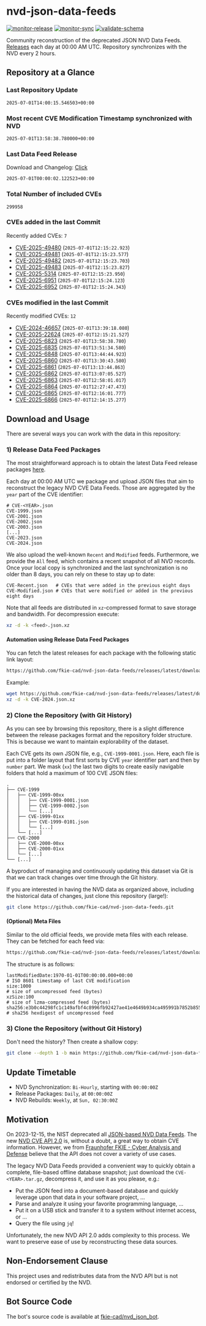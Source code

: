 # nvd-json-data-feeds

[![monitor-release](https://github.com/fkie-cad/nvd-json-data-feeds/actions/workflows/monitor_release.yml/badge.svg)](https://github.com/fkie-cad/nvd-json-data-feeds/actions/workflows/monitor_release.yml)
[![monitor-sync](https://github.com/fkie-cad/nvd-json-data-feeds/actions/workflows/monitor_sync.yml/badge.svg)](https://github.com/fkie-cad/nvd-json-data-feeds/actions/workflows/monitor_sync.yml)
[![validate-schema](https://github.com/fkie-cad/nvd-json-data-feeds/actions/workflows/validate_schema.yml/badge.svg)](https://github.com/fkie-cad/nvd-json-data-feeds/actions/workflows/validate_schema.yml)

Community reconstruction of the deprecated JSON NVD Data Feeds.
[Releases](https://github.com/fkie-cad/nvd-json-data-feeds/releases/latest) each day at 00:00 AM UTC.
Repository synchronizes with the NVD every 2 hours.

## Repository at a Glance

### Last Repository Update

```plain
2025-07-01T14:00:15.546503+00:00
```

### Most recent CVE Modification Timestamp synchronized with NVD

```plain
2025-07-01T13:58:38.780000+00:00
```

### Last Data Feed Release

Download and Changelog: [Click](https://github.com/fkie-cad/nvd-json-data-feeds/releases/latest)

```plain
2025-07-01T00:00:02.122523+00:00
```

### Total Number of included CVEs

```plain
299958
```

### CVEs added in the last Commit

Recently added CVEs: `7`

- [CVE-2025-49480](CVE-2025/CVE-2025-494xx/CVE-2025-49480.json) (`2025-07-01T12:15:22.923`)
- [CVE-2025-49481](CVE-2025/CVE-2025-494xx/CVE-2025-49481.json) (`2025-07-01T12:15:23.577`)
- [CVE-2025-49482](CVE-2025/CVE-2025-494xx/CVE-2025-49482.json) (`2025-07-01T12:15:23.703`)
- [CVE-2025-49483](CVE-2025/CVE-2025-494xx/CVE-2025-49483.json) (`2025-07-01T12:15:23.827`)
- [CVE-2025-5314](CVE-2025/CVE-2025-53xx/CVE-2025-5314.json) (`2025-07-01T12:15:23.950`)
- [CVE-2025-6951](CVE-2025/CVE-2025-69xx/CVE-2025-6951.json) (`2025-07-01T12:15:24.123`)
- [CVE-2025-6952](CVE-2025/CVE-2025-69xx/CVE-2025-6952.json) (`2025-07-01T12:15:24.343`)


### CVEs modified in the last Commit

Recently modified CVEs: `12`

- [CVE-2024-46657](CVE-2024/CVE-2024-466xx/CVE-2024-46657.json) (`2025-07-01T13:39:18.080`)
- [CVE-2025-22624](CVE-2025/CVE-2025-226xx/CVE-2025-22624.json) (`2025-07-01T12:15:21.527`)
- [CVE-2025-6823](CVE-2025/CVE-2025-68xx/CVE-2025-6823.json) (`2025-07-01T13:58:38.780`)
- [CVE-2025-6835](CVE-2025/CVE-2025-68xx/CVE-2025-6835.json) (`2025-07-01T13:51:34.580`)
- [CVE-2025-6848](CVE-2025/CVE-2025-68xx/CVE-2025-6848.json) (`2025-07-01T13:44:44.923`)
- [CVE-2025-6860](CVE-2025/CVE-2025-68xx/CVE-2025-6860.json) (`2025-07-01T13:30:43.580`)
- [CVE-2025-6861](CVE-2025/CVE-2025-68xx/CVE-2025-6861.json) (`2025-07-01T13:13:44.863`)
- [CVE-2025-6862](CVE-2025/CVE-2025-68xx/CVE-2025-6862.json) (`2025-07-01T13:07:05.527`)
- [CVE-2025-6863](CVE-2025/CVE-2025-68xx/CVE-2025-6863.json) (`2025-07-01T12:58:01.017`)
- [CVE-2025-6864](CVE-2025/CVE-2025-68xx/CVE-2025-6864.json) (`2025-07-01T12:27:47.473`)
- [CVE-2025-6865](CVE-2025/CVE-2025-68xx/CVE-2025-6865.json) (`2025-07-01T12:16:01.777`)
- [CVE-2025-6866](CVE-2025/CVE-2025-68xx/CVE-2025-6866.json) (`2025-07-01T12:14:15.277`)


## Download and Usage

There are several ways you can work with the data in this repository:

### 1) Release Data Feed Packages

The most straightforward approach is to obtain the latest Data Feed release packages [here](https://github.com/fkie-cad/nvd-json-data-feeds/releases/latest).

Each day at 00:00 AM UTC we package and upload JSON files that aim to reconstruct the legacy NVD CVE Data Feeds.
Those are aggregated by the `year` part of the CVE identifier:

```
# CVE-<YEAR>.json
CVE-1999.json
CVE-2001.json
CVE-2002.json
CVE-2003.json
[...]
CVE-2023.json
CVE-2024.json
```

We also upload the well-known `Recent` and `Modified` feeds.
Furthermore, we provide the `All` feed, which contains a recent snapshot of all NVD records.
Once your local copy is synchronized and the last synchronization is no older than 8 days, you can rely on these to stay up to date:

```plain
CVE-Recent.json   # CVEs that were added in the previous eight days
CVE-Modified.json # CVEs that were modified or added in the previous eight days
```

Note that all feeds are distributed in `xz`-compressed format to save storage and bandwidth.
For decompression execute:

```sh
xz -d -k <feed>.json.xz
```

#### Automation using Release Data Feed Packages

You can fetch the latest releases for each package with the following static link layout:

```sh
https://github.com/fkie-cad/nvd-json-data-feeds/releases/latest/download/CVE-<YEAR>.json.xz
```

Example:

```sh
wget https://github.com/fkie-cad/nvd-json-data-feeds/releases/latest/download/CVE-2024.json.xz
xz -d -k CVE-2024.json.xz
```

### 2) Clone the Repository (with Git History)

As you can see by browsing this repository, there is a slight difference between the release packages format and the repository folder structure.
This is because we want to maintain explorability of the dataset.

Each CVE gets its own JSON file, e.g., `CVE-1999-0001.json`.
Here, each file is put into a folder layout that first sorts by CVE `year` identifier part and then by `number` part.
We mask (`xx`) the last two digits to create easily navigable folders that hold a maximum of 100 CVE JSON files:

```plain
.
├── CVE-1999
│   ├── CVE-1999-00xx
│   │   ├── CVE-1999-0001.json
│   │   ├── CVE-1999-0002.json
│   │   └── [...]
│   ├── CVE-1999-01xx
│   │   ├── CVE-1999-0101.json
│   │   └── [...]
│   └── [...]
├── CVE-2000
│   ├── CVE-2000-00xx
│   ├── CVE-2000-01xx
│   └── [...]
└── [...]
```

A byproduct of managing and continuously updating this dataset via Git is that we can track changes over time through the Git history.

If you are interested in having the NVD data as organized above, including the historical data of changes, just clone this repository (large!):

```sh
git clone https://github.com/fkie-cad/nvd-json-data-feeds.git
```

#### (Optional) Meta Files

Similar to the old official feeds, we provide meta files with each release. They can be fetched for each feed via:

```sh
https://github.com/fkie-cad/nvd-json-data-feeds/releases/latest/download/CVE-<YEAR>.meta
```

The structure is as follows:

```plain
lastModifiedDate:1970-01-01T00:00:00.000+00:00                          # ISO 8601 timestamp of last CVE modification
size:1000                                                               # size of uncompressed feed (bytes)
xzSize:100                                                              # size of lzma-compressed feed (bytes)
sha256:e3b0c44298fc1c149afbf4c8996fb92427ae41e4649b934ca495991b7852b855 # sha256 hexdigest of uncompressed feed
```

### 3) Clone the Repository (without Git History)

Don't need the history? Then create a shallow copy:

```sh
git clone --depth 1 -b main https://github.com/fkie-cad/nvd-json-data-feeds.git
```


## Update Timetable

* NVD Synchronization: `Bi-Hourly`, starting with `00:00:00Z`
* Release Packages: `Daily`, at `00:00:00Z`
* NVD Rebuilds: `Weekly`, at `Sun, 02:30:00Z`


## Motivation

On 2023-12-15, the NIST deprecated all [JSON-based NVD Data Feeds](https://nvd.nist.gov/vuln/data-feeds#divRetirementBanner-1).
The new [NVD CVE API 2.0](https://nvd.nist.gov/developers/vulnerabilities) is, without a doubt, a great way to obtain CVE information.
However, we from [Fraunhofer FKIE - Cyber Analysis and Defense](https://www.fkie.fraunhofer.de/en/departments/cad.html) believe that the API does not cover a variety of use cases.

The legacy NVD Data Feeds provided a convenient way to quickly obtain a complete, file-based offline database snapshot; just download the `CVE-<YEAR>.tar.gz`, decompress it, and use it as you please, e.g.:

- Put the JSON feed into a document-based database and quickly leverage upon that data in your software project, ...
- Parse and analyze it using your favorite programming language, ...
- Put it on a USB stick and transfer it to a system without internet access, or ...
- Query the file using `jq`!

Unfortunately, the new NVD API 2.0 adds complexity to this process.
We want to preserve ease of use by reconstructing these data sources.

## Non-Endorsement Clause

This project uses and redistributes data from the NVD API but is not endorsed or certified by the NVD.

## Bot Source Code

The bot's source code is available at [fkie-cad/nvd\_json\_bot](https://github.com/fkie-cad/nvd_json_bot).